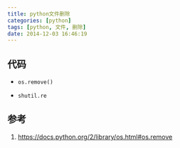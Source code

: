 ```yaml
---
title: python文件删除
categories: [python]
tags: [python, 文件, 删除]
date: 2014-12-03 16:46:19
---
```


## 代码

-   `os.remove()`

-   `shutil.re`

## 参考

1.  <https://docs.python.org/2/library/os.html#os.remove>
